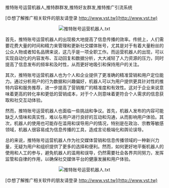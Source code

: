 推特账号运营机器人,推特群群发,推特好友群发,推特推广引流系统

[😍想了解推广相关软件的朋友请登录 http://www.vst.tw](http://www.vst.tw)

 <center><img src="https://vst.tw/MP4/tuiguang/png/4.png" alt="推特账号运营机器人.txt"></center>

首先，推特账号运营机器人的出现极大地提高了信息传播的效率。传统上，人们需要花费大量的时间和精力来管理和更新社交媒体账号，尤其是对于有着大量粉丝的公众人物或者知名品牌来说，这几乎是一项全职工作。而运营机器人的出现，可以实现自动化的内容发布、互动回复和数据分析，大大减轻了人力资源的压力，同时提高了信息发布的频率和及时性，从而更好地吸引和保持用户的关注。

其次，推特账号运营机器人也为个人和企业提供了更准确的精准营销和用户定位能力。通过分析用户的行为数据和兴趣偏好，机器人可以为用户提供更具针对性的推特内容和服务推荐，进一步提高了营销推广的精准度和有效性。这对于企业来说意味着更高的转化率和更低的营销成本，对于个人则意味着更符合个人需求的信息获取和社交互动体验。

然而，推特账号运营机器人也面临一些挑战和争议。首先，机器人发布的内容可能缺乏人情味和真实性，难以与用户进行良好的互动和沟通，从而影响用户体验。其次，机器人的使用也可能存在滥用和误导用户的情况，特别是在政治、宗教等敏感领域，机器人很容易成为信息传播的工具，造成言论极端化和舆论误导。

总的来说，推特账号运营机器人作为社交媒体营销和信息传播领域的一种新兴力量，无疑为用户和组织提供了更多的选择和便利。然而，如何更好地平衡机器人的使用和人工的参与，避免机器人的滥用和误导，仍然需要社会各界共同努力，发挥监管和自律的作用，以确保社交媒体平台的健康发展和用户体验。

 <center><img src="https://vst.tw/MP4/tuiguang/png/5.png" alt="推特账号运营机器人.txt"></center>

[😍想了解推广相关软件的朋友请登录 http://www.vst.tw](http://www.vst.tw)



